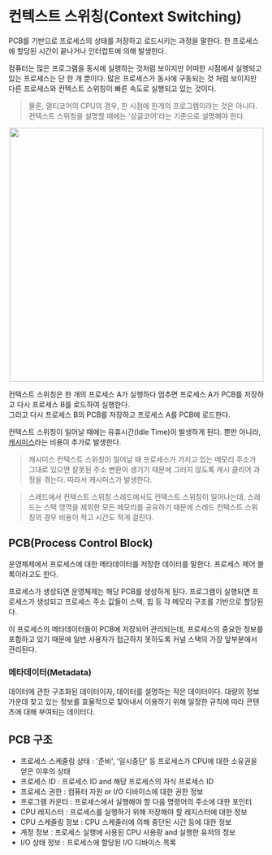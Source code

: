 # 컨텍스트 스위칭(Context Switching)
PCB를 기반으로 프로세스의 상태를 저장하고 로드시키는 과정을 말한다. 한 프로세스에 할당된 시간이 끝나거나 인터럽트에 의해 발생한다.

컴퓨터는 많은 프로그램을 동시에 실행하는 것처럼 보이지만 어떠한 시점에서 실행되고 있는 프로세스는 단 한 개 뿐이다. 
많은 프로세스가 동시에 구동되는 것 처럼 보이지만 다른 프로세스와 컨텍스트 스위칭이 빠른 속도로 실행되고 있는 것이다.

> 물론, 멀티코어의 CPU의 경우, 한 시점에 한개의 프로그램이라는 것은 아니다. 컨텍스트 스위칭을 설명할 때에는 '싱글코어'라는 기준으로 설명해야 한다.

<p align="center"><img src=https://github.com/zamizam/Study/assets/162006818/e4f84364-93a4-4550-b4af-26b9404fcedc width="500" height="500"></p>

컨텍스트 스위칭은 한 개의 프로세스 A가 실행하다 멈추면 프로세스 A가 PCB를 저장하고 다시 프로세스 B를 로드하여 실행한다. <br/>
그리고 다시 프로세스 B의 PCB를 저장하고 프로세스 A를 PCB에 로드한다.

컨텍스트 스위칭이 일어날 때에는 유휴시간(Idle Time)이 발생하게 된다. 뿐만 아니라, [캐시미스](https://github.com/zamizam/Study/blob/main/OS/%EC%BA%90%EC%8B%9C%ED%9E%88%ED%8A%B8%EC%99%80%20%EC%BA%90%EC%8B%9C%EB%AF%B8%EC%8A%A4.md)라는 비용이 추가로 발생한다.

> 캐시미스
컨텍스트 스위칭이 일어날 때 프로세스가 가지고 있는 메모리 주소가 그대로 있으면 잘못된 주소 변환이 생기기 때문에 그러지 않도록 캐시 클리어 과정을 겪는다.
따라서 캐시미스가 발생한다.

> 스레드에서 컨텍스트 스위칭
스레드에서도 컨텍스트 스위칭이 일어나는데, 스레드는 스택 영역을 제외한 모든 메모리를 공유하기 때문에 스레드 컨텍스트 스위칭의 경우 비용이 적고 시간도 적게 걸린다.

## PCB(Process Control Block)
운영체제에서 프로세스에 대한 메타데이터를 저장한 데이터를 말한다. 프로세스 제어 블록이라고도 한다.

프로세스가 생성되면 운영체제는 해당 PCB를 생성하게 된다. 프로그램이 실행되면 프로세스가 생성되고 프로세스 주소 값들이 스택, 힙 등 각 메모리 구조를 기반으로 할당된다.

이 프로세스의 메타데이터들이 PCB에 저장되어 관리되는데, 프로세스의 중요한 정보를 포함하고 있기 때문에 일반 사용자가 접근하지 못하도록 커널 스택의 가장 앞부분에서 관리된다.

### 메타데이터(Metadata)
데이터에 관한 구조화된 데이터이자, 데이터를 설명하는 작은 데이터이다. 대량의 정보 가운데 찾고 있는 정보를 효율적으로 찾아내서 이용하기 위해 일정한 규칙에 따라 콘텐츠에 대해 부여되는 데이터다.

## PCB 구조
- 프로세스 스케줄링 상태 : '준비', '일시중단' 등 프로세스가 CPU에 대한 소유권을 얻은 이후의 상태
- 프로세스 ID : 프로세스 ID and 해당 프로세스의 자식 프로세스 ID
- 프로세스 권한 : 컴퓨터 자원 or I/O 디바이스에 대한 권한 정보
- 프로그램 카운터 : 프로세스에서 실행해야 할 다음 명령어의 주소에 대한 포인터
- CPU 레지스터 : 프로세스를 실행하기 위해 저장해야 할 레지스터에 대한 정보
- CPU 스케줄링 정보 : CPU 스케줄러에 의해 중단된 시간 등에 대한 정보
- 계정 정보 : 프로세스 실행에 사용된 CPU 사용량 and 실행한 유저의 정보
- I/O 상태 정보 : 프로세스에 할당된 I/O 디바이스 목록

